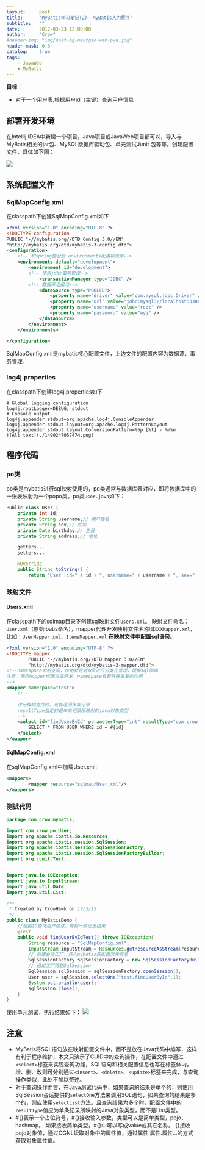 ```yaml
---
layout:     post
title:      "MyBatis学习笔记(2)——MyBatis入门程序"
subtitle:   ""
date:       2017-03-23 12:00:00
author:     "Crow"
#header-img: "img/post-bg-nextgen-web-pwa.jpg"
header-mask: 0.3
catalog:    true
tags:
    - JavaWeb
    - MyBatis
---
```

 
**目标：**
+ 对于一个用户表,根据用户id（主键）查询用户信息

## 部署开发环境

在Intellij IDEA中新建一个项目，Java项目或JavaWeb项目都可以，导入与MyBatis相关的jar包、MySQL数据库驱动包、单元测试Junit 包等等。创建配置文件，具体如下图：

![](http://pic.yupoo.com/crowhawk/GjF55D9I/136AOS.jpg)

## 系统配置文件

### SqlMapConfig.xml
在classpath下创建SqlMapConfig.xml如下

```xml
<?xml version="1.0" encoding="UTF-8" ?>
<!DOCTYPE configuration
PUBLIC "-//mybatis.org//DTD Config 3.0//EN"
"http://mybatis.org/dtd/mybatis-3-config.dtd">
<configuration>
	<!-- 和spring整合后 environments配置将废除-->
	<environments default="development">
		<environment id="development">
		<!-- 使用jdbc事务管理-->
			<transactionManager type="JDBC" />
		<!-- 数据库连接池-->
			<dataSource type="POOLED">
				<property name="driver" value="com.mysql.jdbc.Driver" />
				<property name="url" value="jdbc:mysql://localhost:3306/mybatis?characterEncoding=utf-8" />
				<property name="username" value="root" />
				<property name="password" value="wyj" />
			</dataSource>
		</environment>
	</environments>
	
</configuration>
```
SqlMapConfig.xml是mybatis核心配置文件，上边文件的配置内容为数据源、事务管理。

### log4j.properties
在classpath下创建log4j.properties如下
```profile
# Global logging configuration
log4j.rootLogger=DEBUG, stdout
# Console output...
log4j.appender.stdout=org.apache.log4j.ConsoleAppender
log4j.appender.stdout.layout=org.apache.log4j.PatternLayout
log4j.appender.stdout.layout.ConversionPattern=%5p [%t] - %m%n
![Alt text](./1490247057474.png)
```

## 程序代码

### po类
po类是mybatis进行sql映射使用的，po类通常与数据库表对应，即将数据库中的一张表映射为一个popo类。po类`User.java`如下：

```java
Public class User {
	private int id;
	private String username;// 用户姓名
	private String sex;// 性别
	private Date birthday;// 生日
	private String address;// 地址

	getters...
	setters...

	@Override
    public String toString() {
        return "User [id=" + id + ", username=" + username + ", sex=" + sex + ", birthday=" + birthday + ", address=" + address + "]";
```

### 映射文件

#### Users.xml
在classpath下的sqlmap目录下创建sql映射文件`Users.xml`。
映射文件命名：
`User.xml`（原始ibatis命名），mapper代理开发映射文件名称叫`XXXMapper.xml`，比如：`UserMapper.xml`、`ItemsMapper.xml`
**在映射文件中配置sql语句。**

```xml
<?xml version="1.0" encoding="UTF-8" ?>
<!DOCTYPE mapper
        PUBLIC "-//mybatis.org//DTD Mapper 3.0//EN"
        "http://mybatis.org/dtd/mybatis-3-mapper.dtd">
<!--namespace命名空间，作用就是对sql进行分类化管理，理解sql隔离
注意：使用mapper代理方法开发，namespace有着特殊重要的作用
-->
<mapper namespace="test">
    <!--
    
    进行模糊查找时，可能返回多条记录
    resultType指定的是单条记录所映射的java对象类型
    -->
    <select id="findUserById" parameterType="int" resultType="com.crow.po.User">
        SELECT * FROM USER WHERE id = #{id}
    </select>
</mapper>
```

#### SqlMapConfig.xml
在sqlMapConfig.xml中加载User.xml:
```xml
<mappers>
		<mapper resource="sqlmap/User.xml"/>
</mappers>
```

### 测试代码
```java
package com.crow.mybatis;

import com.crow.po.User;
import org.apache.ibatis.io.Resources;
import org.apache.ibatis.session.SqlSession;
import org.apache.ibatis.session.SqlSessionFactory;
import org.apache.ibatis.session.SqlSessionFactoryBuilder;
import org.junit.Test;


import java.io.IOException;
import java.io.InputStream;
import java.util.Date;
import java.util.List;

/**
 * Created by CrowHawk on 17/3/15.
 */
public class MyBatisDemo {
    //根据ID查询用户信息，得到一条记录结果
    @Test
    public void findUserByIdTest() throws IOException{
        String resource = "SqlMapConfig.xml";
        InputStream inputStream = Resources.getResourceAsStream(resource);//获取配置文件流
        // 创建会话工厂，传入mybatis的配置文件信息
        SqlSessionFactory sqlSessionFactory = new SqlSessionFactoryBuilder().build(inputStream);
        // 通过工厂得到SqlSession
        SqlSession sqlSession = sqlSessionFactory.openSession();
        User user = sqlSession.selectOne("test.findUserById",1);
        System.out.println(user);
        sqlSession.close();
    }
}
```
使用单元测试，执行结果如下：
![](http://pic.yupoo.com/crowhawk/GjFhekh5/5g3Nv.jpg)

## 注意

+ MyBatis将SQL语句放在映射配置文件中，而不是放在Java代码中编写，这样有利于程序维护，本文只演示了CUID中的查询操作，在配置文件中通过`<select>`标签来实现查询功能，SQL语句和相关配置信息也写在标签体内，增、删、改则可分别通过`<insert>`、`<delete>`、`<update>`标签来完成，与查询操作类似，此处不加以赘述。
+ 对于查询操作而言，在Java测试代码中，如果查询的结果是单个的，则使用SqlSession会话提供的`selectOne`方法来调用SQL语句，如果查询的结果是多个的，则应使用`selectList`方法。且查询结果为多个时，配置文件中的`resultType`值应为单条记录所映射的Java对象类型，而不是List类型。
+ #{}表示一个占位符号，#{}接收输入参数，类型可以是简单类型，pojo、hashmap。
如果接收简单类型，#{}中可以写成value或其它名称。
{}接收pojo对象值，通过OGNL读取对象中的属性值，通过属性.属性.属性...的方式获取对象属性值。




